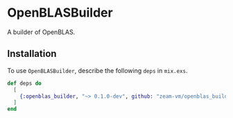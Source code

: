 # OpenBLASBuilder

A builder of OpenBLAS.

## Installation

To use `OpenBLASBuilder`, describe the following `deps` in `mix.exs`.

```elixir
def deps do
  [
    {:openblas_builder, "~> 0.1.0-dev", github: "zeam-vm/openblas_builder", branch: "main"}
  ]
end
```
